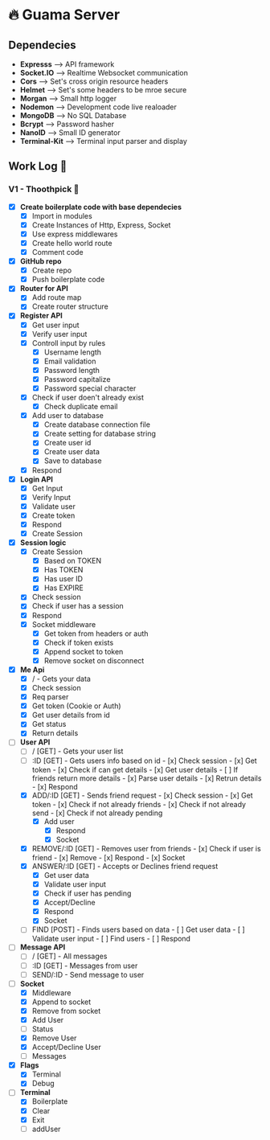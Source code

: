 # 🔥️ Guama Server
## Dependecies
- **Expresss** --> API framework
- **Socket.IO** --> Realtime Websocket communication
- **Cors** --> Set's cross origin resource headers
- **Helmet** --> Set's some headers to be mroe secure
- **Morgan** --> Small http logger
- **Nodemon** --> Development code live realoader
- **MongoDB** --> No SQL Database
- **Bcrypt** --> Password hasher
- **NanoID** --> Small ID generator
- **Terminal-Kit** --> Terminal input parser and display

## Work Log 📔️
### V1 - Thoothpick 🥢
- [x] **Create boilerplate code with base dependecies**
	* [x] Import in modules
	* [x] Create Instances of Http, Express, Socket
	* [x] Use express middlewares
	* [x] Create hello world route
	* [x] Comment code
- [x] **GitHub repo**
	* [x] Create repo
	* [x] Push boilerplate code
- [x] **Router for API** 
	* [x] Add route map
	* [x] Create router structure
- [x] **Register API**
  * [x] Get user input
  * [x] Verify user input
  * [x] Controll input by rules
  	- [x] Username length
  	- [x] Email validation
  	- [x] Password length
  	- [x] Password capitalize
  	- [x] Password special character
  * [x] Check if user doen't already exist
  	- [x] Check duplicate email
  * [x] Add user to database
  	- [x] Create database connection file
  	- [x] Create setting for database string
  	- [x] Create user id
  	- [x] Create user data
  	- [x] Save to database
  * [x] Respond
- [x] **Login API**
  * [x] Get Input
  * [x] Verify Input
  * [x] Validate user
  * [x] Create token
  * [x] Respond
  * [x] Create Session
- [x] **Session logic**
	* [x] Create Session
		- [x] Based on TOKEN
		- [x] Has TOKEN
		- [x] Has user ID
		- [x] Has EXPIRE
	* [x] Check session
    - [x] Check if user has a session
    - [x] Respond
  * [x] Socket middleware
  	- [x] Get token from headers or auth
  	- [x] Check if token exists
  	- [x] Append socket to token
  	- [x] Remove socket on disconnect
- [x] **Me Api**
	* [x] / - Gets your data 
    - [x] Check session
    - [x] Req parser
    - [x] Get token (Cookie or Auth)
    - [x] Get user details from id
    - [x] Get status
    - [x] Return details
- [ ] **User API**
	* [ ] / [GET] - Gets your user list 
  * [ ] :ID [GET] - Gets users info based on id
		- [x] Check session
		- [x] Get token
		- [x] Check if can get details
		- [x] Get user details
		- [ ] If friends return more details
		- [x] Parse user details
		- [x] Retrun details
		- [x] Respond
  * [x] ADD/:ID [GET] - Sends friend request
		- [x] Check session
		- [x] Get token
		- [x] Check if not already friends
		- [x] Check if not already send
		- [x] Check if not already pending
    - [x] Add user
		- [x] Respond
		- [x] Socket
  * [x] REMOVE/:ID [GET] - Removes user from friends
		- [x] Check if user is friend
		- [x] Remove
		- [x] Respond
		- [x] Socket
  * [x] ANSWER/:ID [GET] - Accepts or Declines friend request
   	- [x] Get user data
  	- [x] Validate user input
  	- [x] Check if user has pending
  	- [x] Accept/Decline
  	- [x] Respond
  	- [x] Socket
  * [ ] FIND [POST] - Finds users based on data
		- [ ] Get user data
		- [ ] Validate user input
		- [ ] Find users
		- [ ] Respond
- [ ] **Message API**
	* [ ] / [GET] - All messages
	* [ ] :ID [GET] - Messages from user
	* [ ] SEND/:ID - Send message to user
- [ ] **Socket**
  * [x] Middleware
  * [x] Append to socket
  * [x] Remove from socket
  * [x] Add User
  * [ ] Status
  * [x] Remove User
  * [x] Accept/Decline User
  * [ ] Messages
- [x] **Flags**
	* [x] Terminal
	* [x] Debug
- [ ] **Terminal**
	* [x] Boilerplate
	* [x] Clear
	* [x] Exit 
	* [ ] addUser